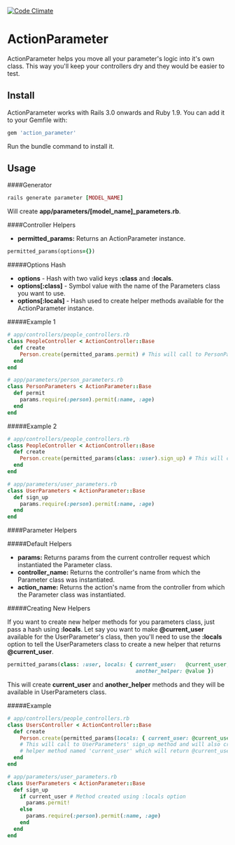 [![Code Climate](https://codeclimate.com/github/edelpero/action_parameter.png)](https://codeclimate.com/github/edelpero/action_parameter)

ActionParameter
===============

ActionParameter helps you move all your parameter's logic into it's own class. This way you'll keep your controllers dry and they would be easier to test.

Install
-------

ActionParameter works with Rails 3.0 onwards and Ruby 1.9. You can add it to your Gemfile with:

```ruby
gem 'action_parameter'
```

Run the bundle command to install it.

Usage
-----

####Generator

```ruby
rails generate parameter [MODEL_NAME]
```
Will create **app/parameters/[model_name]_parameters.rb**.

####Controller Helpers

- **permitted_params:** Returns an ActionParameter instance.

```ruby
permitted_params(options={})
```

#####Options Hash

 * **options**          - Hash with two valid keys **:class** and **:locals**.
 * **options[:class]**  - Symbol value with the name of the Parameters class you want to use.
 * **options[:locals]** - Hash used to create helper methods available for the ActionParameter instance.

#####Example 1

```ruby
# app/controllers/people_controllers.rb
class PeopleController < ActionController::Base
  def create
    Person.create(permitted_params.permit) # This will call to PersonParameters' permit method
  end
end
```

```ruby
# app/parameters/person_parameters.rb
class PersonParameters < ActionParameter::Base
  def permit
    params.require(:person).permit(:name, :age)
  end
end
```

#####Example 2

```ruby
# app/controllers/people_controllers.rb
class PeopleController < ActionController::Base
  def create
    Person.create(permitted_params(class: :user).sign_up) # This will call to UserParameters' sign_up method
  end
end
```

```ruby
# app/parameters/user_parameters.rb
class UserParameters < ActionParameter::Base
  def sign_up
    params.require(:person).permit(:name, :age)
  end
end
```

####Parameter Helpers

#####Default Helpers

- **params:**          Returns params from the current controller request which instantiated the Parameter class.
- **controller_name:** Returns the controller's name from which the Parameter class was instantiated.
- **action_name:**     Returns the action's name from the controller from which the Parameter class was instantiated.

#####Creating New Helpers

If you want to create new helper methods for you parameters class, just pass a hash using **:locals**. Let say you want to make **@current_user** available for the UserParameter's class, then you'll need to use the **:locals** option to tell the UserParameters class to create a new helper that returns **@current_user**.

```ruby
permitted_params(class: :user, locals: { current_user:   @current_user,
                                         another_helper: @value })
```
This will create **current_user** and **another_helper** methods and they will be available in UserParameters class.

#####Example

```ruby
# app/controllers/people_controllers.rb
class UsersController < ActionController::Base
  def create
    Person.create(permitted_params(locals: { current_user: @current_user }).sign_up)
    # This will call to UserParameters' sign_up method and will also create a
    # helper method named 'current_user' which will return @current_user
  end
end
```

```ruby
# app/parameters/user_parameters.rb
class UserParameters < ActionParameter::Base
  def sign_up
    if current_user # Method created using :locals option
      params.permit!
    else
      params.require(:person).permit(:name, :age)
    end
  end
end
```